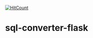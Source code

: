 [![HitCount](http://hits.dwyl.io/teamtact/https://github.com/teamtact/sql-converter-flask.svg)](http://hits.dwyl.io/teamtact/https://github.com/teamtact/sql-converter-flask)

# sql-converter-flask
